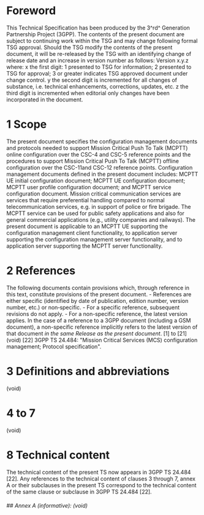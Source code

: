 # Foreword
This Technical Specification has been produced by the 3^rd^ Generation
Partnership Project (3GPP).
The contents of the present document are subject to continuing work within the
TSG and may change following formal TSG approval. Should the TSG modify the
contents of the present document, it will be re-released by the TSG with an
identifying change of release date and an increase in version number as
follows:
Version x.y.z
where:
x the first digit:
1 presented to TSG for information;
2 presented to TSG for approval;
3 or greater indicates TSG approved document under change control.
y the second digit is incremented for all changes of substance, i.e. technical
enhancements, corrections, updates, etc.
z the third digit is incremented when editorial only changes have been
incorporated in the document.
# 1 Scope
The present document specifies the configuration management documents and
protocols needed to support Mission Critical Push To Talk (MCPTT) online
configuration over the CSC-4 and CSC-5 reference points and the procedures to
support Mission Critical Push To Talk (MCPTT) offline configuration over the
CSC-11and CSC-12 reference points. Configuration management documents defined
in the present document includes:
MCPTT UE initial configuration document;
MCPTT UE configuration document;
MCPTT user profile configuration document; and
MCPTT service configuration document.
Mission critical communication services are services that require preferential
handling compared to normal telecommunication services, e.g. in support of
police or fire brigade.
The MCPTT service can be used for public safety applications and also for
general commercial applications (e.g., utility companies and railways).
The present document is applicable to an MCPTT UE supporting the configuration
management client functionality, to application server supporting the
configuration management server functionality, and to application server
supporting the MCPTT server functionality.
# 2 References
The following documents contain provisions which, through reference in this
text, constitute provisions of the present document.
\- References are either specific (identified by date of publication, edition
number, version number, etc.) or non‑specific.
\- For a specific reference, subsequent revisions do not apply.
\- For a non-specific reference, the latest version applies. In the case of a
reference to a 3GPP document (including a GSM document), a non-specific
reference implicitly refers to the latest version of that document _in the
same Release as the present document_.
[1] to [21] (void)
[22] 3GPP TS 24.484: \"Mission Critical Services (MCS) configuration
management; Protocol specification\".
# 3 Definitions and abbreviations
(void)
# 4 to 7
(void)
# 8 Technical content
The technical content of the present TS now appears in 3GPP TS 24.484 [22].
Any references to the technical content of clauses 3 through 7, annex A or
their subclauses in the present TS correspond to the technical content of the
same clause or subclause in 3GPP TS 24.484 [22].
###### ## Annex A (informative): (void)
#